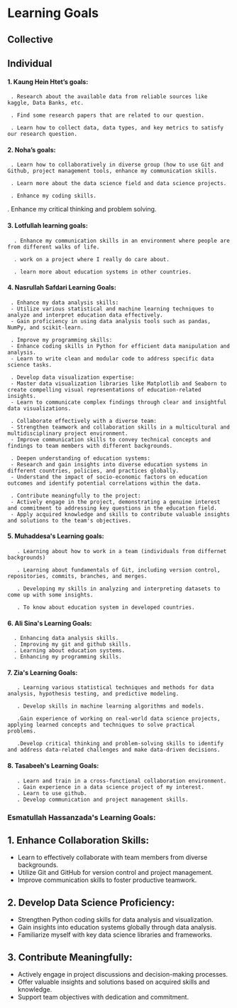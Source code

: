 # Learning Goals

## Collective

## Individual


#### 1. Kaung Hein Htet’s goals:
      
     . Research about the available data from reliable sources like kaggle, Data Banks, etc.
     
     . Find some research papers that are related to our question.
     
     . Learn how to collect data, data types, and key metrics to satisfy our research question.

#### 2. Noha’s goals:

     . Learn how to collaboratively in diverse group (how to use Git and Github, project management tools, enhance my communication skills.
     
     . Learn more about the data science field and data science projects.
     
     . Enhance my coding skills.
  
  . Enhance my critical thinking and problem solving.

#### 3. Lotfullah learning goals:
   
      . Enhance my communication skills in an environment where people are from different walks of life.
      
      . work on a project where I really do care about.
      
      . learn more about education systems in other countries.


#### 4. Nasrullah Safdari Learning Goals:
     . Enhance my data analysis skills:
     - Utilize various statistical and machine learning techniques to analyze and interpret education data effectively.
     - Gain proficiency in using data analysis tools such as pandas, NumPy, and scikit-learn.

     . Improve my programming skills:
     - Enhance coding skills in Python for efficient data manipulation and analysis.
     - Learn to write clean and modular code to address specific data science tasks.

     . Develop data visualization expertise:
     - Master data visualization libraries like Matplotlib and Seaborn to create compelling visual representations of education-related insights.
     - Learn to communicate complex findings through clear and insightful data visualizations.

     . Collaborate effectively with a diverse team:
     - Strengthen teamwork and collaboration skills in a multicultural and multidisciplinary project environment.
     - Improve communication skills to convey technical concepts and findings to team members with different backgrounds.

     . Deepen understanding of education systems:
     - Research and gain insights into diverse education systems in different countries, policies, and practices globally.
     - Understand the impact of socio-economic factors on education outcomes and identify potential correlations within the data.

     . Contribute meaningfully to the project:
     - Actively engage in the project, demonstrating a genuine interest and commitment to addressing key questions in the education field.
     - Apply acquired knowledge and skills to contribute valuable insights and solutions to the team's objectives.
#### 5. Muhaddesa's Learning goals:
       . Learning about how to work in a team (individuals from differnet backgrounds)
       
       . Learning about fundamentals of Git, including version control, repositories, commits, branches, and merges.

       . Developing my skills in analyzing and interpreting datasets to come up with some insights.

       . To know about education system in developed countries. 
#### 6. Ali Sina's Learning Goals:
      . Enhancing data analysis skills.
      . Improving my git and github skills.
      . Learning about education systems.
      . Enhancing my programming skills.
 #### 7. Zia's Learning Goals:
       . Learning various statistical techniques and methods for data analysis, hypothesis testing, and predictive modeling.
 
       . Develop skills in machine learning algorithms and models.
 
       .Gain experience of working on real-world data science projects, applying learned concepts and techniques to solve practical     problems.
       
       .Develop critical thinking and problem-solving skills to identify and address data-related challenges and make data-driven decisions.

#### 8. Tasabeeh's Learning Goals:

       . Learn and train in a cross-functional collaboration environment.
       . Gain experience in a data science project of my interest.
       . Learn to use github.
       . Develop communication and project management skills.

       


### Esmatullah Hassanzada's Learning Goals:

## 1. Enhance Collaboration Skills:
   - Learn to effectively collaborate with team members from diverse backgrounds.
   - Utilize Git and GitHub for version control and project management.
   - Improve communication skills to foster productive teamwork.

## 2. Develop Data Science Proficiency:
   - Strengthen Python coding skills for data analysis and visualization.
   - Gain insights into education systems globally through data analysis.
   - Familiarize myself with key data science libraries and frameworks.

## 3. Contribute Meaningfully:
   - Actively engage in project discussions and decision-making processes.
   - Offer valuable insights and solutions based on acquired skills and knowledge.
   - Support team objectives with dedication and commitment.


       
       

